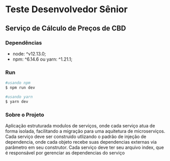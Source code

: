 # Teste Desenvolvedor Sênior

## Serviço de Cálculo de Preços de CBD

### Dependências
- node: ^v12.13.0;
- npm: ^6.14.6 ou yarn: ^1.21.1;

### Run

```bash
#usando npm
$ npm run dev

#usando yarn
$ yarn dev
```

### Sobre o Projeto

Aplicação estruturada modulos de serviços, onde cada serviço atua de forma isolada, facilitando a migração para uma aquitetura de microserviços.
Cada serviço deve ser construido utlizando o padrão de injeção de dependencia, onde cada objeto recebe suas dependencias externas via parâmetro em seu construtor. Cada serviço deve ter seu arquivo index, que é responsável por gerenciar as dependencias do serviço
    

